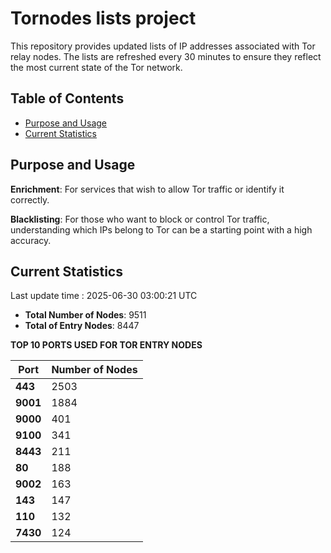 # Tornodes lists project

This repository provides updated lists of IP addresses associated with Tor relay nodes. The lists are refreshed every 30 minutes to ensure they reflect the most current state of the Tor network.

## Table of Contents

- [Purpose and Usage](#purpose-and-usage)
- [Current Statistics](#current-statistics)


## Purpose and Usage

**Enrichment**: For services that wish to allow Tor traffic or identify it correctly.

**Blacklisting**: For those who want to block or control Tor traffic, understanding which IPs belong to Tor can be a starting point with a high accuracy.

## Current Statistics

Last update time : 2025-06-30 03:00:21 UTC

- **Total Number of Nodes**: 9511
- **Total of Entry Nodes**: 8447

**TOP 10 PORTS USED FOR TOR ENTRY NODES**

| **Port** | **Number of Nodes** |
|------|-----------------|
| **443**   | 2503  |
| **9001**   | 1884  |
| **9000**   | 401  |
| **9100**   | 341  |
| **8443**   | 211  |
| **80**   | 188  |
| **9002**   | 163  |
| **143**   | 147  |
| **110**   | 132  |
| **7430**   | 124  |

